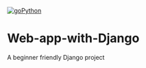 [![goPython](https://img.shields.io/endpoint?url=https://dashboard.cypress.io/badge/simple/kg4geu&style=flat&logo=cypress)](https://dashboard.cypress.io/projects/kg4geu/runs)
# Web-app-with-Django
A beginner friendly Django project
